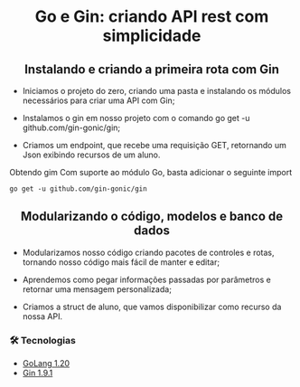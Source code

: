 <h1 align="center">
Go e Gin: criando API rest com simplicidade
</h1>

<h2 align="center">
Instalando e criando a primeira rota com Gin
</h2>

* Iniciamos o projeto do zero, criando uma pasta e instalando os módulos necessários para criar uma API com Gin;

* Instalamos o gin em nosso projeto com o comando go get -u github.com/gin-gonic/gin;

* Criamos um endpoint, que recebe uma requisição GET, retornando um Json exibindo recursos de um aluno.

Obtendo gim
Com suporte ao módulo Go, basta adicionar o seguinte import

```go get -u github.com/gin-gonic/gin```

<h2 align="center">
Modularizando o código, modelos e banco de dados
</h2>

* Modularizamos nosso código criando pacotes de controles e rotas, tornando nosso código mais fácil de manter e editar;

* Aprendemos como pegar informações passadas por parâmetros e retornar uma mensagem personalizada;

* Criamos a struct de aluno, que vamos disponibilizar como recurso da nossa API.

### 🛠 Tecnologias

- [GoLang 1.20](https://go.dev/)
- [Gin 1.9.1](https://github.com/gin-gonic/gin)